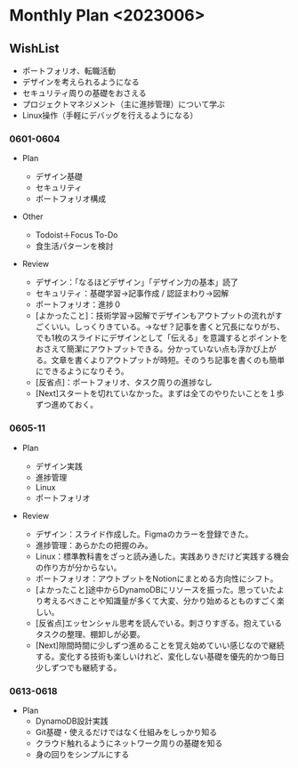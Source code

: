 # Monthly Plan <2023006>
## WishList
- ポートフォリオ、転職活動
- デザインを考えられるようになる
- セキュリティ周りの基礎をおさえる
- プロジェクトマネジメント（主に進捗管理）について学ぶ
- Linux操作（手軽にデバッグを行えるようになる）

### 0601-0604
- Plan
    - デザイン基礎
    - セキュリティ
    - ポートフォリオ構成
- Other
    - Todoist＋Focus To-Do
    - 食生活パターンを検討

- Review
    - デザイン：「なるほどデザイン」「デザイン力の基本」読了
    - セキュリティ：基礎学習→記事作成 / 認証まわり→図解
    - ポートフォリオ：進捗０
    - [よかったこと]：技術学習→図解でデザインもアウトプットの流れがすごくいい。しっくりきている。→なぜ？記事を書くと冗長になりがち、でも1枚のスライドにデザインとして「伝える」を意識するとポイントをおさえて簡潔にアウトプットできる。分かっていない点も浮かび上がる。文章を書くよりアウトプットが時短。そのうち記事を書くのも簡単にできるようになりそう。
    - [反省点]：ポートフォリオ、タスク周りの進捗なし
    - [Next]スタートを切れていなかった。まずは全てのやりたいことを１歩ずつ進めておく。


### 0605-11
- Plan
    - デザイン実践
    - 進捗管理
    - Linux
    - ポートフォリオ

- Review
    - デザイン：スライド作成した。Figmaのカラーを登録できた。
    - 進捗管理：あらかたの把握のみ。
    - Linux：標準教科書をざっと読み通した。実践ありきだけど実践する機会の作り方が分からない。
    - ポートフォリオ：アウトプットをNotionにまとめる方向性にシフト。
    - [よかったこと]途中からDynamoDBにリソースを振った。思っていたより考えるべきことや知識量が多くて大変、分かり始めるとものすごく楽しい。
    - [反省点]エッセンシャル思考を読んでいる。刺さりすぎる。抱えているタスクの整理、棚卸しが必要。
    - [Next]隙間時間に少しずつ進めることを覚え始めていい感じなので継続する。変化する技術も楽しいけれど、変化しない基礎を優先的かつ毎日少しずつでも継続する。

### 0613-0618
- Plan
    - DynamoDB設計実践
    - Git基礎・使えるだけではなく仕組みをしっかり知る
    - クラウド触れるようにネットワーク周りの基礎を知る
    - 身の回りをシンプルにする

